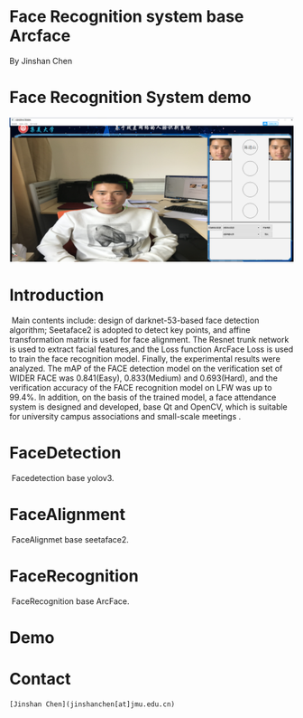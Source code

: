 # Face Recognition system base Arcface

By Jinshan Chen

# **Face Recognition System demo**

![demo](image\demo.png)

# Introduction

​		Main contents include: design of darknet-53-based face detection algorithm; Seetaface2 is adopted to detect key points, and affine transformation matrix is used for  face alignment. The Resnet trunk network is used to extract facial features,and the Loss function ArcFace Loss is used to train the face recognition model. Finally, the experimental results were analyzed. The mAP of the FACE detection model on the verification set of WIDER FACE was 0.841(Easy), 0.833(Medium) and 0.693(Hard), and the verification accuracy of the FACE recognition model on LFW was up to 99.4%. In addition, on the basis of the trained model, a face attendance system is designed and developed, base Qt and OpenCV, which is suitable for university  campus associations and small-scale meetings .

# FaceDetection

​		Facedetection  base yolov3.

# FaceAlignment

​		FaceAlignmet base seetaface2.

# FaceRecognition

​		FaceRecognition base ArcFace.

# Demo

# Contact

```
[Jinshan Chen](jinshanchen[at]jmu.edu.cn)
```

